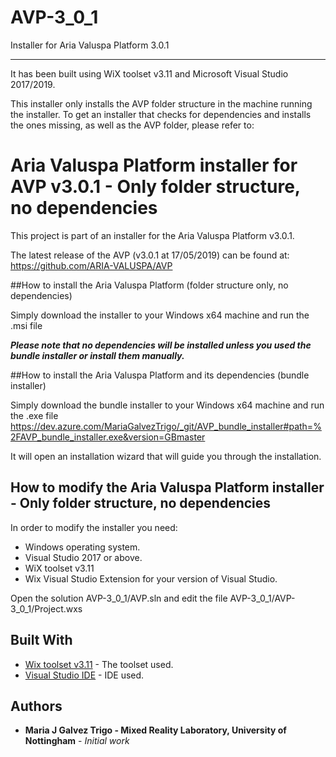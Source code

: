# AVP-3_0_1
Installer for Aria Valuspa Platform 3.0.1

-------------------


It has been built using WiX toolset v3.11 and Microsoft Visual Studio 2017/2019.

This installer only installs the AVP folder structure in the machine running the installer. To get an installer that checks for dependencies and installs the ones missing, as well as the AVP folder, please refer to:

# Aria Valuspa Platform installer for AVP v3.0.1 - Only folder structure, no dependencies

This project is part of an installer for the Aria Valuspa Platform v3.0.1. 

The latest release of the AVP (v3.0.1 at 17/05/2019) can be found at: https://github.com/ARIA-VALUSPA/AVP

##How to install the Aria Valuspa Platform (folder structure only, no dependencies)

Simply download the installer to your Windows x64 machine and run the .msi file


_**Please note that no dependencies will be installed unless you used the bundle installer or install them manually.**_

##How to install the Aria Valuspa Platform and its dependencies (bundle installer)

Simply download the bundle installer to your Windows x64 machine and run the .exe file https://dev.azure.com/MariaGalvezTrigo/_git/AVP_bundle_installer#path=%2FAVP_bundle_installer.exe&version=GBmaster 

It will open an installation wizard that will guide you through the installation. 

## How to modify the Aria Valuspa Platform installer - Only folder structure, no dependencies

In order to modify the installer you need:
- Windows operating system.
- Visual Studio 2017 or above.
- WiX toolset v3.11
- Wix Visual Studio Extension for your version of Visual Studio.

Open the solution AVP-3_0_1/AVP.sln and edit the file AVP-3_0_1/AVP-3_0_1/Project.wxs 

## Built With

* [Wix toolset v3.11](https://wixtoolset.org/releases/) - The toolset used.
* [Visual Studio IDE](https://visualstudio.microsoft.com/) - IDE used.

## Authors

* **Maria J Galvez Trigo - Mixed Reality Laboratory, University of Nottingham** - *Initial work* 

